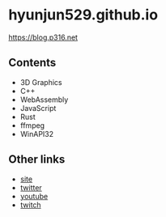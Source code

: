 # hyunjun529.github.io
https://blog.p316.net

## Contents
- 3D Graphics
- C++
- WebAssembly
- JavaScript
- Rust
- ffmpeg
- WinAPI32

## Other links
- [site](https://p316.net)
- [twitter](https://mobile.twitter.com/zaq1qaz)
- [youtube](https://youtube.com/channel/UCPwsgRyz60XPg8yGJ5HalVA)
- [twitch](https://twitch.tv/zaq1qaz)
